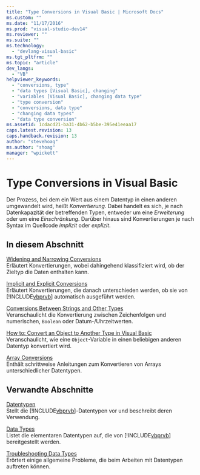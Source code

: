 ```yaml
---
title: "Type Conversions in Visual Basic | Microsoft Docs"
ms.custom: ""
ms.date: "11/17/2016"
ms.prod: "visual-studio-dev14"
ms.reviewer: ""
ms.suite: ""
ms.technology: 
  - "devlang-visual-basic"
ms.tgt_pltfrm: ""
ms.topic: "article"
dev_langs: 
  - "VB"
helpviewer_keywords: 
  - "conversions, type"
  - "data types [Visual Basic], changing"
  - "variables [Visual Basic], changing data type"
  - "type conversion"
  - "conversions, data type"
  - "changing data types"
  - "data type conversion"
ms.assetid: 1cdacd21-ba31-4b62-b5be-395e41eeaa17
caps.latest.revision: 13
caps.handback.revision: 13
author: "stevehoag"
ms.author: "shoag"
manager: "wpickett"
---
```

# Type Conversions in Visual Basic
Der Prozess, bei dem ein Wert aus einem Datentyp in einen anderen umgewandelt wird, heißt *Konvertierung*.  Dabei handelt es sich, je nach Datenkapazität der betreffenden Typen, entweder um eine *Erweiterung* oder um eine *Einschränkung*.  Darüber hinaus sind Konvertierungen je nach Syntax im Quellcode *implizit* oder *explizit*.  
  
## In diesem Abschnitt  
 [Widening and Narrowing Conversions](../../../../visual-basic/programming-guide/language-features/data-types/widening-and-narrowing-conversions.md)  
 Erläutert Konvertierungen, wobei dahingehend klassifiziert wird, ob der Zieltyp die Daten enthalten kann.  
  
 [Implicit and Explicit Conversions](../../../../visual-basic/programming-guide/language-features/data-types/implicit-and-explicit-conversions.md)  
 Erläutert Konvertierungen, die danach unterschieden werden, ob sie von [!INCLUDE[vbprvb](../../../../csharp/programming-guide/concepts/linq/includes/vbprvb_md.md)] automatisch ausgeführt werden.  
  
 [Conversions Between Strings and Other Types](../../../../visual-basic/programming-guide/language-features/data-types/conversions-between-strings-and-other-types.md)  
 Veranschaulicht die Konvertierung zwischen Zeichenfolgen und numerischen, `Boolean` oder Datum\-\/Uhrzeitwerten.  
  
 [How to: Convert an Object to Another Type in Visual Basic](../../../../visual-basic/programming-guide/language-features/data-types/how-to-convert-an-object-to-another-type.md)  
 Veranschaulicht, wie eine `Object`\-Variable in einen beliebigen anderen Datentyp konvertiert wird.  
  
 [Array Conversions](../../../../visual-basic/programming-guide/language-features/data-types/array-conversions.md)  
 Enthält schrittweise Anleitungen zum Konvertieren von Arrays unterschiedlicher Datentypen.  
  
## Verwandte Abschnitte  
 [Datentypen](../../../../visual-basic/programming-guide/language-features/data-types/index.md)  
 Stellt die [!INCLUDE[vbprvb](../../../../csharp/programming-guide/concepts/linq/includes/vbprvb_md.md)]\-Datentypen vor und beschreibt deren Verwendung.  
  
 [Data Types](../../../../visual-basic/language-reference/data-types/data-type-summary.md)  
 Listet die elementaren Datentypen auf, die von [!INCLUDE[vbprvb](../../../../csharp/programming-guide/concepts/linq/includes/vbprvb_md.md)] bereitgestellt werden.  
  
 [Troubleshooting Data Types](../../../../visual-basic/programming-guide/language-features/data-types/troubleshooting-data-types.md)  
 Erörtert einige allgemeine Probleme, die beim Arbeiten mit Datentypen auftreten können.